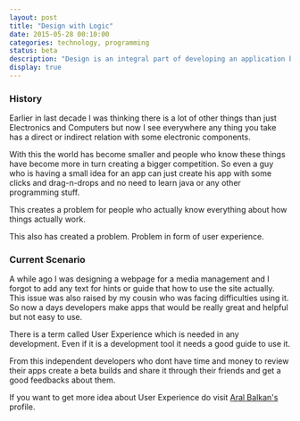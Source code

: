 ```yaml
---
layout: post
title: "Design with Logic"
date: 2015-05-28 00:10:00
categories: technology, programming
status: beta
description: "Design is an integral part of developing an application but also design should be secondary not a primary focus."
display: true
---
```


### History

Earlier in last decade I was thinking there is a lot of other things than just Electronics and Computers but now I see everywhere any thing you take has a direct or indirect relation with some electronic components.

With this the world has become smaller and people who know these things have become more in turn creating a bigger competition. So even a guy who is having a small idea for an app can just create his app with some clicks and drag-n-drops and no need to learn java or any other programming stuff.

This creates a problem for people who actually know everything about how things actually work.

This also has created a problem. Problem in form of user experience.

### Current Scenario

A while ago I was designing a webpage for a media management and I forgot to add any text for hints or guide that how to use the site actually. This issue was also raised by my cousin who was facing difficulties using it. So now a days developers make apps that would be really great and helpful but not easy to use.

There is a term called User Experience which is needed in any development. Even if it is a development tool it needs a good guide to use it.

From this independent developers who dont have time and money to review their apps create a beta builds and share it through their friends and get a good feedbacks about them.

If you want to get more idea about User Experience do visit [Aral Balkan's](https://aralbalkan.com/) profile.
